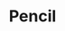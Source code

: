 ---
pid: llp495
title: Pencil
location_transcription: 
coordinates: "[-75.163478922684, 39.955038770013]"
zipcode: '19120'
gen_neighborhood: North Philadelphia
neighborhood: Logan,Olney
outside_phl: 
age: '13'
age_range: 13-19
instagram: 
image_file_name: llp_495.jpg
proposal_transcription: No. 2 Pencil
topic: Education,Technology
topic_summary: 0, 0
type: Sculpture Statue
keywords_other: pencil
credit: Enyel Perez
image_labels: 
twitter: 
facebook: 
permalink: "/monuments/llp495/"
layout: item-page
---